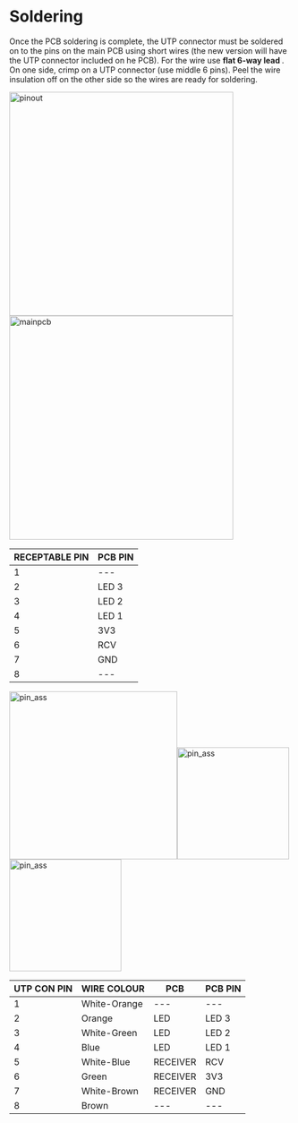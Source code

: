 # Soldering
Once the PCB soldering is complete, the UTP connector must be soldered on to the pins on the main PCB using short wires (the new version will have the UTP connector included on he PCB). For the wire use <b> flat 6-way lead </b>. On one side, crimp on a UTP connector (use middle 6 pins). Peel the wire insulation off on the other side so the wires are ready for soldering.



<img src="https://user-images.githubusercontent.com/14543226/31539753-e1f527fe-b009-11e7-97cb-e2365d2a1097.png" alt="pinout" width= "400" ><img src="https://user-images.githubusercontent.com/14543226/31540465-05f9f574-b00c-11e7-8a98-1cd20487f0fd.PNG" alt="mainpcb" width="400" >

 | RECEPTABLE PIN | PCB PIN |
 |------|-------|
 |1| --- |
 |2|LED 3|
 |3|LED 2|
 |4|LED 1|
 |5|3V3|
 |6|RCV|
 |7|GND|
 |8| --- |



<img src="https://user-images.githubusercontent.com/14543226/31539734-d10c0552-b009-11e7-908b-ec725e3c19e3.jpg" alt="pin_ass" width= "300" ><img src="https://user-images.githubusercontent.com/14543226/31540587-5e35dafa-b00c-11e7-9b91-bcf98a9ea191.PNG" alt="pin_ass" width= "200" ><img src="https://user-images.githubusercontent.com/14543226/31540550-418cea2e-b00c-11e7-81f8-03a08ccfe899.PNG" alt="pin_ass" width= "200" >

| UTP CON PIN | WIRE COLOUR | PCB | PCB PIN |
|------|-------|-------|-------|
|1|White-Orange|---|---|
|2|Orange|LED| LED 3 |
|3|White-Green|LED| LED 2 |
|4|Blue|LED| LED 1 |
|5|White-Blue|RECEIVER| RCV |
|6|Green|RECEIVER| 3V3 |
|7|White-Brown|RECEIVER| GND |
|8|Brown|---|---|
